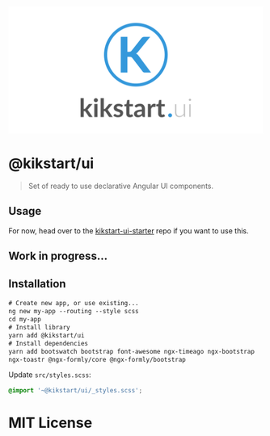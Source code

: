 ![](title.svg)

# @kikstart/ui

> Set of ready to use declarative Angular UI components.

## Usage

For now, head over to the [kikstart-ui-starter](https://github.com/beeman/kikstart-ui-starter) repo if you want to use this.

## Work in progress...

## Installation

```
# Create new app, or use existing...
ng new my-app --routing --style scss
cd my-app
# Install library
yarn add @kikstart/ui
# Install dependencies
yarn add bootswatch bootstrap font-awesome ngx-timeago ngx-bootstrap ngx-toastr @ngx-formly/core @ngx-formly/bootstrap
```

Update `src/styles.scss`:

```scss
@import '~@kikstart/ui/_styles.scss';
```

# MIT License
